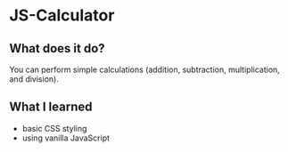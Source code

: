 # JS-Calculator

## What does it do?

You can perform simple calculations (addition, subtraction, multiplication, and division).

## What I learned
* basic CSS styling
* using vanilla JavaScript
